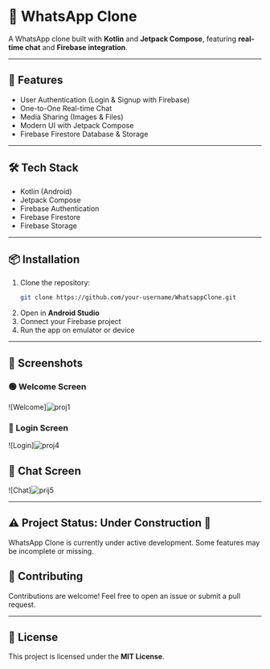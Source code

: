 # 📱 WhatsApp Clone

A WhatsApp clone built with **Kotlin** and **Jetpack Compose**, featuring **real-time chat** and **Firebase integration**.

---

## 🚀 Features
- User Authentication (Login & Signup with Firebase)
- One-to-One Real-time Chat
- Media Sharing (Images & Files)
- Modern UI with Jetpack Compose
- Firebase Firestore Database & Storage

---

## 🛠️ Tech Stack
- Kotlin (Android)
- Jetpack Compose
- Firebase Authentication
- Firebase Firestore
- Firebase Storage

---

## 📦 Installation

1. Clone the repository:
   ```bash
   git clone https://github.com/your-username/WhatsappClone.git
   ```
2. Open in **Android Studio**
3. Connect your Firebase project
4. Run the app on emulator or device

---

## 📸 Screenshots

### 🟢 Welcome Screen
![Welcome]![proj1](https://github.com/user-attachments/assets/a46b5b67-677b-414e-8fe6-6b65f37e1525)

### 🔐 Login Screen
![Login]![proj4](https://github.com/user-attachments/assets/02baea2d-4087-49a2-b1cd-df2cb4a6a581)

## 💬 Chat Screen
![Chat]![prij5](https://github.com/user-attachments/assets/13a0c668-b000-443d-a368-b0f313c50dce)


---

## ⚠️ **Project Status: Under Construction 🚧**
 WhatsApp Clone is currently under active development. Some features may be incomplete or missing.  
 

## 🤝 Contributing
Contributions are welcome! Feel free to open an issue or submit a pull request.

---

## 📜 License
This project is licensed under the **MIT License**.
